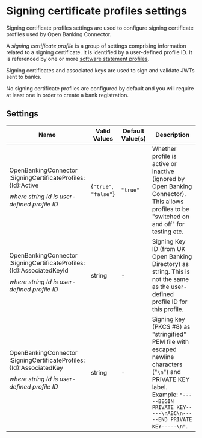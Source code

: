# Signing certificate profiles settings

Signing certificate profiles settings are used to configure signing certificate profiles used by Open Banking Connector.

A *signing certificate profile* is a group of settings comprising information related to a signing certificate. It is identified by a user-defined profile ID. It is referenced by one or more [software statement profiles](./software-statement-profiles-settings.md).

Signing certificates and associated keys are used to sign and validate JWTs sent to banks.

No signing certificate profiles are configured by default and you will require at least one in order to create a bank registration.


## Settings

| Name                                                                                                                                                                           | Valid Values               | Default Value(s) | Description                                                                                                                                                                                                   |
|--------------------------------------------------------------------------------------------------------------------------------------------------------------------------------|----------------------------|------------------|---------------------------------------------------------------------------------------------------------------------------------------------------------------------------------------------------------------|
| OpenBankingConnector<wbr/>:SigningCertificateProfiles<wbr/>:{Id}<wbr/>:Active <p style="margin-top: 10px;"> *where string Id is user-defined profile ID*  </p>                 | {`"true"`, `"false"`}      | `"true"`         | Whether profile is active or inactive (ignored by Open Banking Connector). This allows profiles to be "switched on and off" for testing etc.                                                                  |
| OpenBankingConnector<wbr/>:SigningCertificateProfiles<wbr/>:{Id}<wbr/>:AssociatedKeyId <p style="margin-top: 10px;"> *where string Id is user-defined profile ID*  </p>        | string                     | -                | Signing Key ID (from UK Open Banking Directory) as string. This is not the same as the user-defined profile ID for this profile.                                                                             |
| OpenBankingConnector<wbr/>:SigningCertificateProfiles<wbr/>:{Id}<wbr/>:AssociatedKey <p style="margin-top: 10px;"> *where string Id is user-defined profile ID*  </p>          | string                     | -                | Signing key (PKCS #8) as "stringified" PEM file with escaped newline characters ("`\n`") and PRIVATE KEY label.             Example: `"-----BEGIN PRIVATE KEY-----\nABC\n-----END PRIVATE KEY-----\n"`.       |
